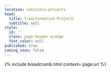 ```yaml
---
location: catalytic-projects
head:
  title: Transformative Projects
  subtitle: null
style:
  id: ''
  class: page-header orange
  font_color: null
published: true
coming_soon: false
---
```


<p>{% include breadcrumb.html context= page.url %}</p>
